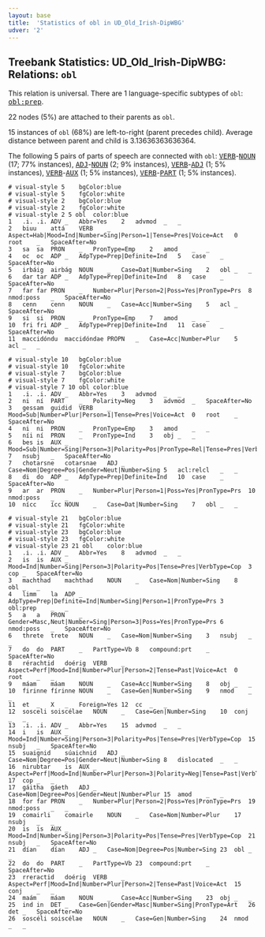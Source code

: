 ```yaml
---
layout: base
title:  'Statistics of obl in UD_Old_Irish-DipWBG'
udver: '2'
---
```


## Treebank Statistics: UD_Old_Irish-DipWBG: Relations: `obl`

This relation is universal.
There are 1 language-specific subtypes of `obl`: <tt><a href="sga_dipwbg-dep-obl-prep.html">obl:prep</a></tt>.

22 nodes (5%) are attached to their parents as `obl`.

15 instances of `obl` (68%) are left-to-right (parent precedes child).
Average distance between parent and child is 3.13636363636364.

The following 5 pairs of parts of speech are connected with `obl`: <tt><a href="sga_dipwbg-pos-VERB.html">VERB</a></tt>-<tt><a href="sga_dipwbg-pos-NOUN.html">NOUN</a></tt> (17; 77% instances), <tt><a href="sga_dipwbg-pos-ADJ.html">ADJ</a></tt>-<tt><a href="sga_dipwbg-pos-NOUN.html">NOUN</a></tt> (2; 9% instances), <tt><a href="sga_dipwbg-pos-VERB.html">VERB</a></tt>-<tt><a href="sga_dipwbg-pos-ADJ.html">ADJ</a></tt> (1; 5% instances), <tt><a href="sga_dipwbg-pos-VERB.html">VERB</a></tt>-<tt><a href="sga_dipwbg-pos-AUX.html">AUX</a></tt> (1; 5% instances), <tt><a href="sga_dipwbg-pos-VERB.html">VERB</a></tt>-<tt><a href="sga_dipwbg-pos-PART.html">PART</a></tt> (1; 5% instances).


~~~ conllu
# visual-style 5	bgColor:blue
# visual-style 5	fgColor:white
# visual-style 2	bgColor:blue
# visual-style 2	fgColor:white
# visual-style 2 5 obl	color:blue
1	.i.	.i.	ADV	_	Abbr=Yes	2	advmod	_	_
2	biuu	attá	VERB	_	Aspect=Hab|Mood=Ind|Number=Sing|Person=1|Tense=Pres|Voice=Act	0	root	_	SpaceAfter=No
3	sa	sa	PRON	_	PronType=Emp	2	amod	_	_
4	oc	oc	ADP	_	AdpType=Prep|Definite=Ind	5	case	_	SpaceAfter=No
5	irbáig	airbág	NOUN	_	Case=Dat|Number=Sing	2	obl	_	_
6	dar	tar	ADP	_	AdpType=Prep|Definite=Ind	8	case	_	SpaceAfter=No
7	far	far	PRON	_	Number=Plur|Person=2|Poss=Yes|PronType=Prs	8	nmod:poss	_	SpaceAfter=No
8	cenn	cenn	NOUN	_	Case=Acc|Number=Sing	5	acl	_	SpaceAfter=No
9	si	si	PRON	_	PronType=Emp	7	amod	_	_
10	fri	fri	ADP	_	AdpType=Prep|Definite=Ind	11	case	_	SpaceAfter=No
11	maccidóndu	maccidóndae	PROPN	_	Case=Acc|Number=Plur	5	acl	_	_

~~~


~~~ conllu
# visual-style 10	bgColor:blue
# visual-style 10	fgColor:white
# visual-style 7	bgColor:blue
# visual-style 7	fgColor:white
# visual-style 7 10 obl	color:blue
1	.i.	.i.	ADV	_	Abbr=Yes	3	advmod	_	_
2	ni	ní	PART	_	Polarity=Neg	3	advmod	_	SpaceAfter=No
3	gessam	guidid	VERB	_	Mood=Sub|Number=Plur|Person=1|Tense=Pres|Voice=Act	0	root	_	SpaceAfter=No
4	ni	ni	PRON	_	PronType=Emp	3	amod	_	_
5	níi	ní	PRON	_	PronType=Ind	3	obj	_	_
6	bes	is	AUX	_	Mood=Sub|Number=Sing|Person=3|Polarity=Pos|PronType=Rel|Tense=Pres|VerbType=Cop	7	nsubj	_	SpaceAfter=No
7	chotarsne	cotarsnae	ADJ	_	Case=Nom|Degree=Pos|Gender=Neut|Number=Sing	5	acl:relcl	_	_
8	di	do	ADP	_	AdpType=Prep|Definite=Ind	10	case	_	SpaceAfter=No
9	ar	ar	PRON	_	Number=Plur|Person=1|Poss=Yes|PronType=Prs	10	nmod:poss	_	_
10	nícc	ícc	NOUN	_	Case=Dat|Number=Sing	7	obl	_	_

~~~


~~~ conllu
# visual-style 21	bgColor:blue
# visual-style 21	fgColor:white
# visual-style 23	bgColor:blue
# visual-style 23	fgColor:white
# visual-style 23 21 obl	color:blue
1	.i.	.i.	ADV	_	Abbr=Yes	8	advmod	_	_
2	is	is	AUX	_	Mood=Ind|Number=Sing|Person=3|Polarity=Pos|Tense=Pres|VerbType=Cop	3	cop	_	SpaceAfter=No
3	machthad	machthad	NOUN	_	Case=Nom|Number=Sing	8	obl	_	_
4	limm	la	ADP	_	AdpType=Prep|Definite=Ind|Number=Sing|Person=1|PronType=Prs	3	obl:prep	_	_
5	a	a	PRON	_	Gender=Masc,Neut|Number=Sing|Person=3|Poss=Yes|PronType=Prs	6	nmod:poss	_	SpaceAfter=No
6	threte	trete	NOUN	_	Case=Nom|Number=Sing	3	nsubj	_	_
7	do	do	PART	_	PartType=Vb	8	compound:prt	_	SpaceAfter=No
8	rérachtid	doérig	VERB	_	Aspect=Perf|Mood=Ind|Number=Plur|Person=2|Tense=Past|Voice=Act	0	root	_	_
9	máam	máam	NOUN	_	Case=Acc|Number=Sing	8	obj	_	_
10	firinne	fírinne	NOUN	_	Case=Gen|Number=Sing	9	nmod	_	_
11	et	_	X	_	Foreign=Yes	12	cc	_	_
12	sosceli	soiscélae	NOUN	_	Case=Gen|Number=Sing	10	conj	_	_
13	.i.	.i.	ADV	_	Abbr=Yes	15	advmod	_	_
14	i	is	AUX	_	Mood=Ind|Number=Sing|Person=3|Polarity=Pos|Tense=Pres|VerbType=Cop	15	nsubj	_	SpaceAfter=No
15	suaignid	súaichnid	ADJ	_	Case=Nom|Degree=Pos|Gender=Neut|Number=Sing	8	dislocated	_	_
16	nirubtar	is	AUX	_	Aspect=Perf|Mood=Ind|Number=Plur|Person=3|Polarity=Neg|Tense=Past|VerbType=Cop	17	cop	_	_
17	gáitha	gáeth	ADJ	_	Case=Nom|Degree=Pos|Gender=Neut|Number=Plur	15	amod	_	_
18	for	far	PRON	_	Number=Plur|Person=2|Poss=Yes|PronType=Prs	19	nmod:poss	_	_
19	comairli	comairle	NOUN	_	Case=Nom|Number=Plur	17	nsubj	_	_
20	is	is	AUX	_	Mood=Ind|Number=Sing|Person=3|Polarity=Pos|Tense=Pres|VerbType=Cop	21	nsubj	_	SpaceAfter=No
21	dían	dían	ADJ	_	Case=Nom|Degree=Pos|Number=Sing	23	obl	_	_
22	do	do	PART	_	PartType=Vb	23	compound:prt	_	SpaceAfter=No
23	rreractid	doérig	VERB	_	Aspect=Perf|Mood=Ind|Number=Plur|Person=2|Tense=Past|Voice=Act	15	conj	_	_
24	maám	máam	NOUN	_	Case=Acc|Number=Sing	23	obj	_	_
25	ind	in	DET	_	Case=Gen|Gender=Masc|Number=Sing|PronType=Art	26	det	_	SpaceAfter=No
26	soscéli	soiscélae	NOUN	_	Case=Gen|Number=Sing	24	nmod	_	_

~~~


